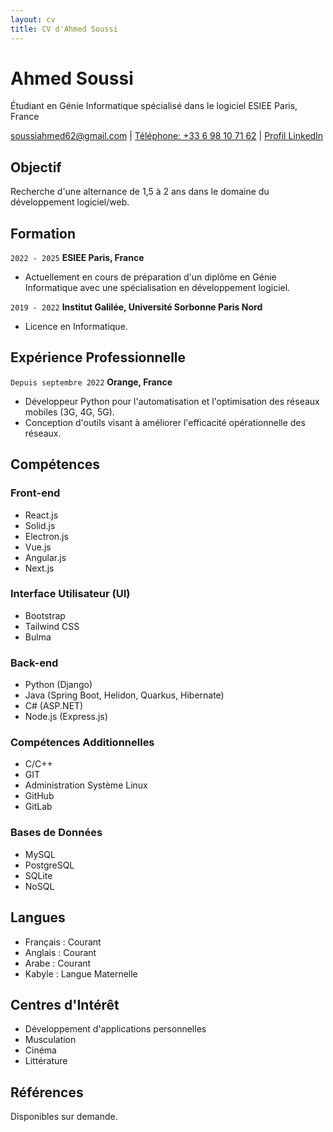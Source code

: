 ```yaml
---
layout: cv
title: CV d'Ahmed Soussi
---
```


# Ahmed Soussi
Étudiant en Génie Informatique spécialisé dans le logiciel
ESIEE Paris, France

<div id="webaddress">
<a href="mailto:soussiahmed62@gmail.com">soussiahmed62@gmail.com</a> |
<a href="tel:+33698107162">Téléphone: +33 6 98 10 71 62</a> | 
<a href="https://www.linkedin.com/in/ahmed-soussi-b4281720b">Profil LinkedIn</a>
</div>

## Objectif

Recherche d'une alternance de 1,5 à 2 ans dans le domaine du développement logiciel/web.

## Formation

`2022 - 2025`
__ESIEE Paris, France__

- Actuellement en cours de préparation d'un diplôme en Génie Informatique avec une spécialisation en développement logiciel.

`2019 - 2022`
__Institut Galilée, Université Sorbonne Paris Nord__

- Licence en Informatique.

## Expérience Professionnelle

`Depuis septembre 2022`
__Orange, France__

- Développeur Python pour l'automatisation et l'optimisation des réseaux mobiles (3G, 4G, 5G).
- Conception d'outils visant à améliorer l'efficacité opérationnelle des réseaux.

## Compétences

### Front-end

- React.js
- Solid.js
- Electron.js
- Vue.js
- Angular.js
- Next.js

### Interface Utilisateur (UI)

- Bootstrap
- Tailwind CSS
- Bulma

### Back-end

- Python (Django)
- Java (Spring Boot, Helidon, Quarkus, Hibernate)
- C# (ASP.NET)
- Node.js (Express.js)

### Compétences Additionnelles

- C/C++
- GIT
- Administration Système Linux
- GitHub
- GitLab

### Bases de Données

- MySQL
- PostgreSQL
- SQLite
- NoSQL

## Langues

- Français : Courant
- Anglais : Courant
- Arabe : Courant
- Kabyle : Langue Maternelle

## Centres d'Intérêt

- Développement d'applications personnelles
- Musculation
- Cinéma
- Littérature

## Références

Disponibles sur demande.
